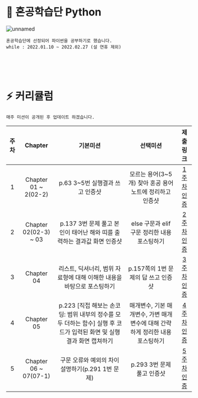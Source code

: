 # 🧐 혼공학습단 Python

![unnamed](https://user-images.githubusercontent.com/72568433/149507981-26a6a09d-d494-4ec3-8fba-88f3b5921901.png)
<br>

    혼공학습단에 선정되어 파이썬을 공부하기로 했습니다.
    while : 2022.01.10 ~ 2022.02.27 (설 연휴 제외)
    
<br><br><br>

# ⚡ 커리큘럼

    매주 미션이 공개된 후 업데이트 하겠습니다.

|주차|Chapter|기본미션|선택미션|제출 링크|
|:---:|:---:|:---:|:---:|:---:|
|1|Chapter 01 ~ 2(02-2)|p.63 3~5번 실행결과 쓰고 인증샷|모르는 용어(3~5개) 찾아 혼공 용어 노트에 정리하고 인증샷|[1주차 인증](https://develop-about-leejin.tistory.com/2)|
|2|Chapter 02(02-3) ~ 03|p.137 3번 문제 풀고 본인이 태어난 해와 띠를 출력하는 결과값 화면 인증샷|else 구문과 elif 구문 정리한 내용 포스팅하기|[2주차 인증](https://develop-about-leejin.tistory.com/3)|
|3|Chapter 04|리스트, 딕셔너리, 범위 자료형에 대해 이해한 내용을 바탕으로 포스팅하기|p.157쪽의 1번 문제의 답 쓰고 인증샷|[3주차 인증](https://develop-about-leejin.tistory.com/entry/%ED%98%BC%EA%B3%B5%ED%95%99%EC%8A%B5%EB%8B%A8-%ED%98%BC%EC%9E%90-%EA%B3%B5%EB%B6%80%ED%95%98%EB%8A%94-%ED%8C%8C%EC%9D%B4%EC%8D%AC-3%EC%A3%BC%EC%B0%A8-%EB%AF%B8%EC%85%98)|
|4|Chapter 05|p.223 [직접 해보는 손코딩: 범위 내부의 정수를 모두 더하는 함수] 실행 후 코드가 입력된 화면 및 실행 결과 화면 캡쳐하기|매개변수, 기본 매개변수, 가변 매개변수에 대해 간략하게 정리한 내용 포스팅하기|[4주차 인증](https://develop-about-leejin.tistory.com/entry/%ED%98%BC%EA%B3%B5%ED%95%99%EC%8A%B5%EB%8B%A8-%ED%98%BC%EC%9E%90-%EA%B3%B5%EB%B6%80%ED%95%98%EB%8A%94-%ED%8C%8C%EC%9D%B4%EC%8D%AC-4%EC%A3%BC%EC%B0%A8-%EB%AF%B8%EC%85%98)|
|5|Chapter 06 ~ 07(07-1)|구문 오류와 예외의 차이 설명하기(p.291 1번 문제)|p.293 3번 문제 풀고 인증샷|[5주차 인증](https://develop-about-leejin.tistory.com/entry/%ED%98%BC%EA%B3%B5%ED%95%99%EC%8A%B5%EB%8B%A8-%ED%98%BC%EC%9E%90-%EA%B3%B5%EB%B6%80%ED%95%98%EB%8A%94-%ED%8C%8C%EC%9D%B4%EC%8D%AC-5%EC%A3%BC%EC%B0%A8-%EB%AF%B8%EC%85%98)|



<br>
